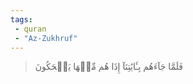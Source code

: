 ```yaml
---
tags: 
 - quran 
 - "Az-Zukhruf"
---
```


> فَلَمَّا جَآءَهُم بِـَٔايَٰتِنَآ إِذَا هُم مِّنۡهَا يَضۡحَكُونَ
